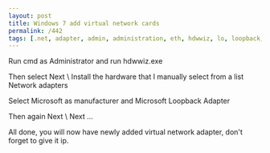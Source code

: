 ```yaml
---
layout: post
title: Windows 7 add virtual network cards
permalink: /442
tags: [.net, adapter, admin, administration, eth, hdwwiz, lo, loopback, microsoft, virtual, virtualnetwork, windows]
---
```


Run cmd as Administrator and run hdwwiz.exe


Then select Next \ Install the hardware that I manually select from a list \
Network adapters


Select Microsoft as manufacturer and Microsoft Loopback Adapter


Then again Next \ Next ...


All done, you will now have newly added virtual network adapter, don't forget
to give it ip.

